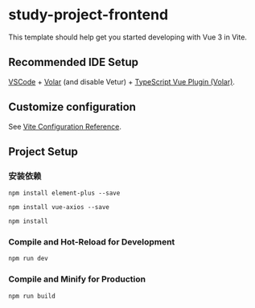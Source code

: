 # study-project-frontend

This template should help get you started developing with Vue 3 in Vite.

## Recommended IDE Setup

[VSCode](https://code.visualstudio.com/) + [Volar](https://marketplace.visualstudio.com/items?itemName=Vue.volar) (and disable Vetur) + [TypeScript Vue Plugin (Volar)](https://marketplace.visualstudio.com/items?itemName=Vue.vscode-typescript-vue-plugin).

## Customize configuration

See [Vite Configuration Reference](https://vitejs.dev/config/).

## Project Setup

### 安装依赖
```shell
npm install element-plus --save

npm install vue-axios --save
```

```sh
npm install
```

### Compile and Hot-Reload for Development

```sh
npm run dev
```

### Compile and Minify for Production

```sh
npm run build
```
